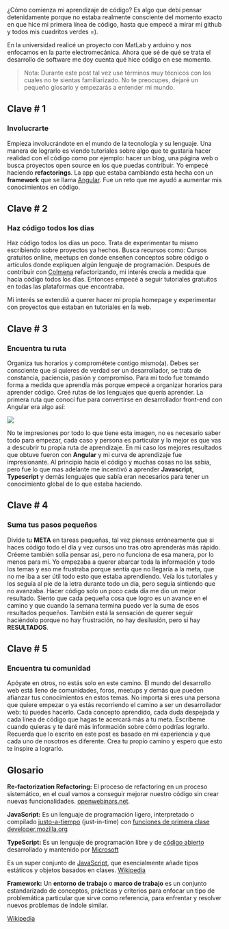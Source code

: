 ¿Cómo comienza mi aprendizaje de código? Es algo que debí pensar
detenidamente porque no estaba realmente consciente del momento exacto en
que hice mi primera línea de código, hasta que empecé a mirar mi github y
todos mis cuadritos verdes =).

En la universidad realicé un proyecto con MatLab y arduino y nos enfocamos en
la parte electromecánica. Ahora que sé de qué se trata el desarrollo de
software me doy cuenta qué hice código en ese momento.

> Nota: Durante este post tal vez use términos muy técnicos con los cuales no te sientas
> familiarizado. No te preocupes, dejaré un pequeño glosario y empezarás a
> entender mi mundo.

## Clave # 1

### Involucrarte

Empieza involucrándote en el mundo de la tecnología y su lenguaje. Una manera de lograrlo es viendo
tutoriales sobre algo que te gustaría hacer realidad con el código como por
ejemplo: hacer un blog, una página web o busca proyectos open source en los
que puedas contribuir. Yo empecé haciendo **refactorings**. La app que estaba
cambiando esta hecha con un **framework** que se llama <a href="https://angular.io/">Angular</a>.
Fue un reto que me ayudó a aumentar mis conocimientos en código.

## Clave # 2

### Haz código todos los días

Haz código todos los días un poco. Trata de experimentar tu mismo escribiendo sobre
proyectos ya hechos. Busca recursos como: Cursos gratuitos online, meetups en
donde enseñen conceptos sobre código o artículos donde expliquen algún
lenguaje de programación. Después de contribuir con
<a href="https://colmena.io/" target="_blank">Colmena</a> refactorizando, mi interés crecía a medida que
hacía código todos los días. Entonces empecé a seguir tutoriales gratuitos en
todas las plataformas que encontraba.

Mi interés se extendió a querer hacer mi propia homepage y experimentar con proyectos que estaban en tutoriales en la
web.

## Clave # 3

### Encuentra tu ruta

Organiza tus horarios y comprométete contigo mismo(a). Debes ser consciente que si quieres de verdad ser un
desarrollador, se trata de constancia, paciencia, pasión y compromiso. Para mi
todo fue tomando forma a medida que aprendía más porque empecé a organizar
horarios para aprender código. Creé rutas de los lenguajes que quería
aprender. La primera ruta que conocí fue para convertirse en desarrollador
front-end con Angular era algo así:

<img src="assets/images/angular-developer-roadmap.png">

No te impresiones por todo lo que tiene esta imagen, no es necesario saber
todo para empezar, cada caso y persona es particular y lo mejor es que vas a
descubrir tu propia ruta de aprendizaje. En mi caso los mejores resultados que
obtuve fueron con **Angular** y mi curva de aprendizaje fue impresionante. Al
principio hacia el código y muchas cosas no las sabia, pero fue lo que mas
adelante me incentivó a aprender **Javascript**, **Typescript** y demás
lenguajes que sabía eran necesarios para tener un conocimiento global de lo
que estaba haciendo.

## Clave # 4

### Suma tus pasos pequeños

Divide tu **META** en tareas pequeñas, tal vez pienses erróneamente que si haces código
todo el día y vez cursos uno tras otro aprenderás más rápido. Créeme también
solía pensar asi, pero no funciona de esa manera, por lo menos para mí. Yo
empezaba a querer abarcar toda la información y todo los temas y eso me
frustraba porque sentía que no llegaría a la meta, que no me iba a ser útil
todo esto que estaba aprendiendo. Veía los tutoriales y los seguía al pie de
la letra durante todo un día, pero seguía sintiendo que no avanzaba. Hacer
código solo un poco cada día me dio un mejor resultado. Siento que cada
pequeña cosa que logro es un avance en el camino y que cuando la semana
termina puedo ver la suma de esos resultados pequeños. También está la
sensación de querer seguir haciéndolo porque no hay frustración, no hay
desilusión, pero si hay **RESULTADOS**.

## Clave # 5

### Encuentra tu comunidad

Apóyate en otros, no estás solo en este camino. El mundo del desarrollo web
está lleno de comunidades, foros, meetups y demás que pueden afianzar tus
conocimientos en estos temas. No importa si eres una persona que quiere
empezar o ya estás recorriendo el camino a ser un desarrollador web: tú puedes
hacerlo. Cada concepto aprendido, cada duda despejada y cada línea de código
que hagas te acercará más a tu meta. Escríbeme cuando quieras y te daré más
información sobre cómo podrías lograrlo. Recuerda que lo escrito en este post
es basado en mi experiencia y que cada uno de nosotros es diferente. Crea tu
propio camino y espero que esto te inspire a lograrlo.

## Glosario

**Re-factorization Refactoring:**
El proceso de refactoring en un proceso sistemático, en el cual vamos a conseguir mejorar nuestro código sin crear
nuevas funcionalidades. <a href="https://openwebinars.net/blog/que-es-refactoring-y-como-hacerlo-paso-paso/">openwebinars.net</a>.

**JavaScript:**
Es un lenguaje de programación ligero, interpretado o compilado <a href="https://en.wikipedia.org/wiki/Just-in-time_compilation">justo-a-tiempo</a> (just-in-time) con <a href="https://developer.mozilla.org/es/docs/Glossary/Funcion_de_primera_clase">funciones de primera
clase</a>
<a href="https://developer.mozilla.org/es/docs/Web/JavaScript">developer.mozilla.org</a><br>

**TypeScript:** Es un lenguaje de programación libre y de <a href="https://es.wikipedia.org/wiki/Código_abierto">código
abierto</a> desarrollado y mantenido por <a href="https://es.wikipedia.org/wiki/Microsoft">Microsoft</a>

Es un super conjunto de <a href="https://es.wikipedia.org/wiki/JavaScript">JavaScript</a>, que esencialmente añade tipos estáticos y objetos basados en clases.
<a href="https://es.wikipedia.org/wiki/TypeScript">Wikipedia</a>

<b>Framework:</b>
Un **entorno de trabajo** o **marco de trabajo** es un conjunto estandarizado de conceptos, prácticas y criterios para enfocar un tipo de problemática particular que sirve como referencia, para enfrentar y resolver nuevos
problemas de índole similar.

<a href="https://es.wikipedia.org/wiki/Framework">Wikipedia</a>
